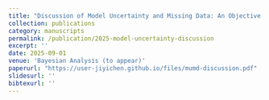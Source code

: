 ```yaml
---
title: "Discussion of Model Uncertainty and Missing Data: An Objective Bayesian Perspective"
collection: publications
category: manuscripts
permalink: /publication/2025-model-uncertainty-discussion
excerpt: ''
date: 2025-09-01
venue: 'Bayesian Analysis (to appear)'
paperurl: "https://user-jiyichen.github.io/files/mumd-discussion.pdf"
slidesurl: ''
bibtexurl: ''
---
```


